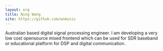 ```yaml
---
layout: org
title: Ning Wang
site: https://github.com/wnmusic
---
```

Australian based digital signal processing engineer. I am developing a very low cost opensource mixed frontend which can be used for SDR baseband or educational platform for DSP and digital communication.


